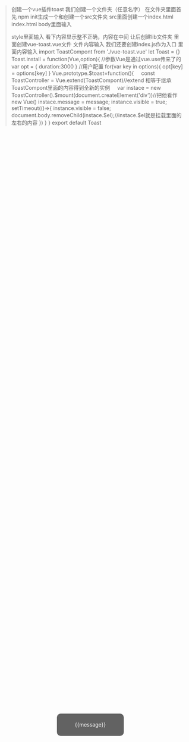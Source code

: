 >创建一个vue插件toast
>我们创建一个文件夹（任意名字）
>在文件夹里面首先 npm init生成一个和创建一个src文件夹
>src里面创建一个index.html
>index.html body里面输入
><section class="toast-container">
>       <div  class="toast">
>          <span>{{message}}</span>
>       </div>
></section>
>style里面输入
><style>
    .toast-container{
            position: absolute;
            left: 0;
            top: 0;
            bottom: 0;
            right: 0;
            z-index: 1000;
            display: flex;
            justify-content: center;
            align-items: center;
    } 
    .toast{
            width: 180px;
            height: 60px;
            line-height: 60px;
            text-align: center;
            background-color:rgba(0, 0, 0,0.61);
            border-radius: 10px;
            color:white;
          }    
</style>
看下内容显示整不正确，内容在中间
让后创建lib文件夹
里面创建vue-toast.vue文件
文件内容输入
<template>
    <section class="toast-container">
       <div  class="toast">
          <span>{{message}}</span>
       </div>
    </section>
</template>
<style lang="scss">
    .toast-container{
            position: absolute;
            left: 0;
            top: 0;
            bottom: 0;
            right: 0;
            z-index: 1000;
            display: flex;
            justify-content: center;
            align-items: center;
        .toast{
            width: 180px;
            height: 60px;
            line-height: 60px;
            text-align: center;
            background-color:rgba(0, 0, 0,0.61);
            border-radius: 10px;
            color:white;
          }
    } 
        
</style>
<script >
  export default{
      data(){
          return{
              message: 'hello toast'
          }
      }
  }    
</script>
我们还要创建index.js作为入口
里面内容输入
import ToastCompont from './vue-toast.vue'
let Toast = {}
Toast.install = function(Vue,option){
  //参数Vue是通过vue.use传来了的 
  var opt = {
      duration:3000
  }
  //用户配置
  for(var key in options){
    opt[key] = options[key] 
  }
  Vue.prototype.$toast=function(){
      const ToastController = Vue.extend(ToastCompont)//extend 相等于继承ToastCompont里面的内容得到全新的实例
      var instace = new ToastController().$mount(document.createElement('div'))//把他看作new Vue()
      instace.message = message;
      instance.visible = true;
      setTimeout(()=>{
          instance.visible = false;
          document.body.removeChild(instace.$el);//instace.$el就是挂载里面的左右的内容  })
  }
}
export default Toast



